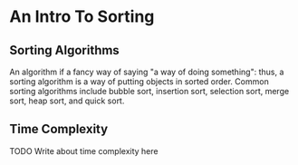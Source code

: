 # An Intro To Sorting
## Sorting Algorithms
An algorithm if a fancy way of saying "a way of doing something": thus, a sorting algorithm is a way of putting objects in sorted order. Common sorting algorithms include bubble sort, insertion sort, selection sort, merge sort, heap sort, and quick sort.
## Time Complexity
TODO Write about time complexity here
